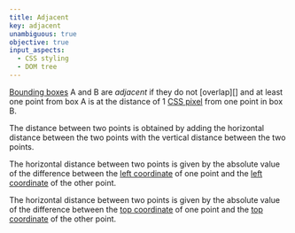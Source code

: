 ```yaml
---
title: Adjacent
key: adjacent
unambiguous: true
objective: true
input_aspects:
  - CSS styling
  - DOM tree
---
```


[Bounding boxes][] A and B are _adjacent_ if they do not [overlap][] and at least one point from box A is at the distance of 1 [CSS pixel][] from one point in box B.

The distance between two points is obtained by adding the horizontal distance between the two points with the vertical distance between the two points.

The horizontal distance between two points is given by the absolute value of the difference between the [left coordinate][] of one point and the [left coordinate][] of the other point.

The horizontal distance between two points is given by the absolute value of the difference between the [top coordinate][] of one point and the [top coordinate][] of the other point.

[bounding boxes]: https://drafts.csswg.org/cssom-view/#dom-element-getboundingclientrect 'Definition of getBoundingClientRect'
[CSS pixel]: https://drafts.csswg.org/css-values-3/#visual-angle-unit
[left coordinate]: https://drafts.fxtf.org/geometry/#dom-domrectreadonly-left
[top coordinate]: https://drafts.fxtf.org/geometry/#dom-domrectreadonly-top